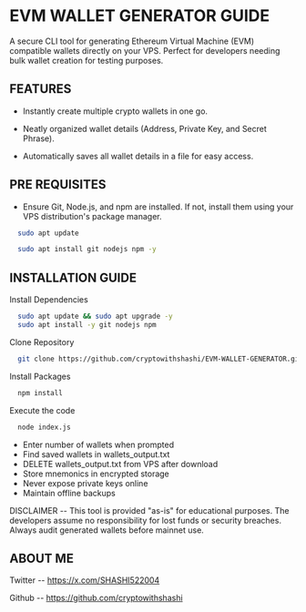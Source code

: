 
# EVM WALLET GENERATOR GUIDE

A secure CLI tool for generating Ethereum Virtual Machine (EVM) compatible wallets directly on your VPS. Perfect for developers needing bulk wallet creation for testing purposes.






## FEATURES



 - Instantly create multiple crypto wallets in one go.

 - Neatly organized wallet details (Address, Private Key, and Secret Phrase).

 - Automatically saves all wallet details in a file for easy access.

## PRE REQUISITES

 - Ensure Git, Node.js, and npm are installed. If not, install them using your VPS distribution's package manager.

```bash
  sudo apt update
```
```bash
  sudo apt install git nodejs npm -y
```

## INSTALLATION GUIDE

Install Dependencies
```bash
  sudo apt update && sudo apt upgrade -y
  sudo apt install -y git nodejs npm
```
Clone Repository
```bash
  git clone https://github.com/cryptowithshashi/EVM-WALLET-GENERATOR.git
```

Install Packages
```bash
  npm install
```
Execute the code
```bash
  node index.js
```
- Enter number of wallets when prompted
- Find saved wallets in wallets_output.txt
- DELETE wallets_output.txt from VPS after download
- Store mnemonics in encrypted storage
- Never expose private keys online
- Maintain offline backups

DISCLAIMER -- This tool is provided "as-is" for educational purposes. The developers assume no responsibility for lost funds or security breaches. Always audit generated wallets before mainnet use.


## ABOUT ME

Twitter -- https://x.com/SHASHI522004

Github -- https://github.com/cryptowithshashi

